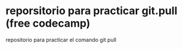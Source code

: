 # reporsitorio para practicar git.pull (free codecamp)
repositorio para practicar el comando git pull
